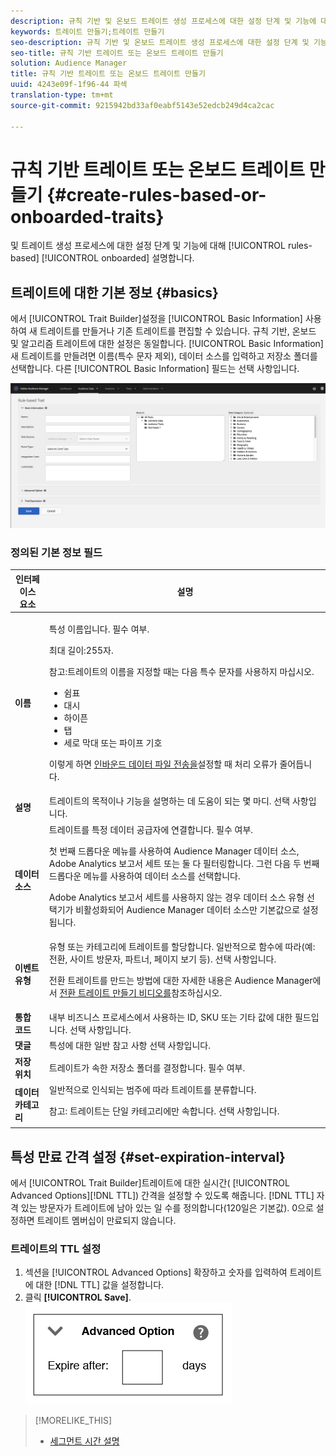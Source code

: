 ```yaml
---
description: 규칙 기반 및 온보드 트레이트 생성 프로세스에 대한 설정 단계 및 기능에 대해 설명합니다.
keywords: 트레이트 만들기;트레이트 만들기
seo-description: 규칙 기반 및 온보드 트레이트 생성 프로세스에 대한 설정 단계 및 기능에 대해 설명합니다.
seo-title: 규칙 기반 트레이트 또는 온보드 트레이트 만들기
solution: Audience Manager
title: 규칙 기반 트레이트 또는 온보드 트레이트 만들기
uuid: 4243e09f-1f96-44 파섹
translation-type: tm+mt
source-git-commit: 9215942bd33af0eabf5143e52edcb249d4ca2cac

---
```



# 규칙 기반 트레이트 또는 온보드 트레이트 만들기 {#create-rules-based-or-onboarded-traits}

및 트레이트 생성 프로세스에 대한 설정 단계 및 기능에 대해 [!UICONTROL rules-based] [!UICONTROL onboarded] 설명합니다.

<!-- c_tb_rules_traits.xml -->

## 트레이트에 대한 기본 정보 {#basics}

에서 [!UICONTROL Trait Builder]설정을 [!UICONTROL Basic Information] 사용하여 새 트레이트를 만들거나 기존 트레이트를 편집할 수 있습니다. 규칙 기반, 온보드 및 알고리즘 트레이트에 대한 설정은 동일합니다. [!UICONTROL Basic Information] 새 트레이트를 만들려면 이름(특수 문자 제외), 데이터 소스를 입력하고 저장소 폴더를 선택합니다. 다른 [!UICONTROL Basic Information] 필드는 선택 사항입니다.

<!-- c_tb_basics.xml -->

![create-trait](assets/create-trait.png)

### 정의된 기본 정보 필드

<table id="table_42AEC7A5B22346C5BB996D2D36C56229"> 
 <thead> 
  <tr> 
   <th colname="col1" class="entry"> 인터페이스 요소 </th> 
   <th colname="col2" class="entry"> 설명 </th> 
  </tr> 
 </thead>
 <tbody> 
  <tr> 
   <td colname="col1"> <b><span class="uicontrol">이름</span></b> </td> 
   <td colname="col2"> <p>특성 이름입니다. 필수 여부. </p> <p>최대 길이:255자. </p> <p> <p>참고:트레이트의 이름을 지정할 때는 다음 특수 문자를 사용하지 마십시오. 
      <ul id="ul_AB38A333F21A4AA9B5656CBA69BA65E3"> 
       <li id="li_0E5033B540BC41E799075845388E85A7">쉼표 </li> 
       <li id="li_B1A6C3E3FB98473A91E4675EE09460F0">대시 </li> 
       <li id="li_579302FE34B64FE0AE3C751012839229">하이픈 </li> 
       <li id="li_44890F738CC64E449CC2545D701ECBC7">탭 </li> 
       <li id="li_C203837501A94342923C99A7DAD1ED61">세로 막대 또는 파이프 기호 </li> 
      </ul> </p> </p> <p>이렇게 하면 <a href="../../integration/sending-audience-data/batch-data-transfer-explained/inbound-file-contents.md"> 인바운드 데이터 파일 전송을</a>설정할 때 처리 오류가 줄어듭니다. </p> </td> 
  </tr> 
  <tr> 
   <td colname="col1"> <b><span class="uicontrol"> 설명</span></b> </td> 
   <td colname="col2"> 트레이트의 목적이나 기능을 설명하는 데 도움이 되는 몇 마디. 선택 사항입니다. </td> 
  </tr> 
  <tr> 
   <td colname="col1"> <b><span class="uicontrol"> 데이터 소스</span></b> </td> 
   <td colname="col2"> 트레이트를 특정 데이터 공급자에 연결합니다. 필수 여부. <p>첫 번째 드롭다운 메뉴를 사용하여 Audience Manager 데이터 소스, Adobe Analytics 보고서 세트 또는 둘 다 필터링합니다. 그런 다음 두 번째 드롭다운 메뉴를 사용하여 데이터 소스를 선택합니다.</p><p> Adobe Analytics 보고서 세트를 사용하지 않는 경우 데이터 소스 유형 선택기가 비활성화되어 Audience Manager 데이터 소스만 기본값으로 설정됩니다.</p>  </td> 
  </tr>
   <tr> 
   <td colname="col1"> <b><span class="uicontrol"> 이벤트 유형</span></b> </td> 
   <td colname="col2"> 유형 또는 카테고리에 트레이트를 할당합니다. 일반적으로 함수에 따라(예: 전환, 사이트 방문자, 파트너, 페이지 보기 등). 선택 사항입니다. <p> 전환 트레이트를 만드는 방법에 대한 자세한 내용은 Audience Manager에서 <a href="https://docs.adobe.com/content/help/en/audience-manager-learn/tutorials/build-and-manage-audiences/traits-and-segments/creating-conversion-traits.html">전환 트레이트 만들기 비디오를</a>참조하십시오. </p></td> 
  </tr> 
  <tr> 
   <td colname="col1"> <b><span class="uicontrol"> 통합 코드</span></b> </td> 
   <td colname="col2"> 내부 비즈니스 프로세스에서 사용하는 ID, SKU 또는 기타 값에 대한 필드입니다. 선택 사항입니다. </td> 
  </tr> 
  <tr> 
   <td colname="col1"> <b><span class="uicontrol"> 댓글</span></b> </td> 
   <td colname="col2"> 특성에 대한 일반 참고 사항 선택 사항입니다. </td> 
  </tr> 
  <tr> 
   <td colname="col1"> <b><span class="uicontrol"> 저장 위치</span></b> </td> 
   <td colname="col2"> 트레이트가 속한 저장소 폴더를 결정합니다. 필수 여부. </td> 
  </tr> 
  <tr> 
   <td colname="col1"> <b><span class="uicontrol"> 데이터 카테고리</span></b> </td> 
   <td colname="col2"> 일반적으로 인식되는 범주에 따라 트레이트를 분류합니다. <p>참고: 트레이트는 단일 카테고리에만 속합니다. 선택 사항입니다. </p> </td> 
  </tr> 
 </tbody> 
</table>

## 특성 만료 간격 설정 {#set-expiration-interval}

에서 [!UICONTROL Trait Builder]트레이트에 대한 실시간( [!UICONTROL Advanced Options][!DNL TTL]) 간격을 설정할 수 있도록 해줍니다. [!DNL TTL] 자격 있는 방문자가 트레이트에 남아 있는 일 수를 정의합니다(120일은 기본값). 0으로 설정하면 트레이트 멤버십이 만료되지 않습니다.

<!-- t_tb_ttl.xml -->

### 트레이트의 TTL 설정

1. 섹션을 [!UICONTROL Advanced Options] 확장하고 숫자를 입력하여 트레이트에 대한 [!DNL TTL] 값을 설정합니다.
2. 클릭 **[!UICONTROL Save]**.
   ![](assets/TTL.png)

>[!MORELIKE_THIS]
>
>* [세그먼트 시간 설명](../../features/traits/segment-ttl-explained.md)

